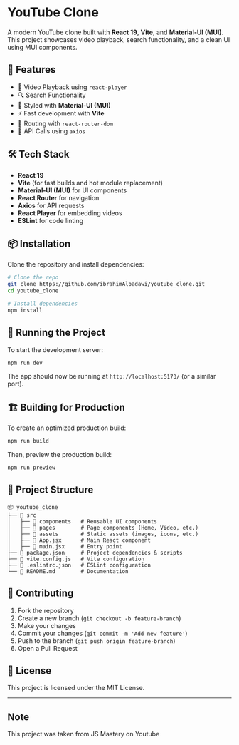 # YouTube Clone

A modern YouTube clone built with **React 19**, **Vite**, and **Material-UI (MUI)**. This project showcases video playback, search functionality, and a clean UI using MUI components.

## 🚀 Features
- 🎥 Video Playback using `react-player`
- 🔍 Search Functionality
- 🎨 Styled with **Material-UI (MUI)**
- ⚡ Fast development with **Vite**
- 🔄 Routing with `react-router-dom`
- 📡 API Calls using `axios`

## 🛠️ Tech Stack
- **React 19**
- **Vite** (for fast builds and hot module replacement)
- **Material-UI (MUI)** for UI components
- **React Router** for navigation
- **Axios** for API requests
- **React Player** for embedding videos
- **ESLint** for code linting

## 📦 Installation

Clone the repository and install dependencies:

```sh
# Clone the repo
git clone https://github.com/ibrahimAlbadawi/youtube_clone.git
cd youtube_clone

# Install dependencies
npm install
```

## 🚀 Running the Project
To start the development server:
```sh
npm run dev
```
The app should now be running at `http://localhost:5173/` (or a similar port).

## 🏗️ Building for Production
To create an optimized production build:
```sh
npm run build
```
Then, preview the production build:
```sh
npm run preview
```

## 📂 Project Structure
```
📦 youtube_clone
├── 📁 src
│   ├── 📁 components   # Reusable UI components
│   ├── 📁 pages        # Page components (Home, Video, etc.)
│   ├── 📁 assets       # Static assets (images, icons, etc.)
│   ├── 📜 App.jsx      # Main React component
│   ├── 📜 main.jsx     # Entry point
├── 📜 package.json     # Project dependencies & scripts
├── 📜 vite.config.js   # Vite configuration
├── 📜 .eslintrc.json   # ESLint configuration
└── 📜 README.md        # Documentation
```

## 🤝 Contributing
1. Fork the repository
2. Create a new branch (`git checkout -b feature-branch`)
3. Make your changes
4. Commit your changes (`git commit -m 'Add new feature'`)
5. Push to the branch (`git push origin feature-branch`)
6. Open a Pull Request

## 📜 License
This project is licensed under the MIT License.

---

## Note
This project was taken from JS Mastery on Youtube

